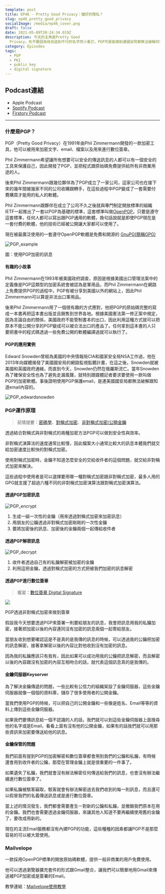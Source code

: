 ```yaml
---
template: post
title: EP46 - Pretty Good Privacy｜蠻好的隱私？
slug: ep46_pretty_good_privacy
socialImage: /media/ep46_cover.png
draft: false
date: 2021-05-09T20:24:34.019Z
description: 今天的主角是Pretty Good
  Privacy，先不要因為他白話到不行的名字而小看它，PGP可是能做到連國安局都無法破解的安全性！早在1991年就被開發出來的PGP到底是怎麼做到高規格的安全性、經過這麼多年還可以存活下來，而身為一般民眾又可以怎麼利用這份技術呢？
category: Episodes
tags:
  - PGP
  - PKI
  - public key
  - digital signature
---
```

## Podcast連結

* Apple Podcast
* [Spotify Podcast](https://open.spotify.com/episode/7wAR78aZ76iczwKMohUKiM)
* [Firstory Podcast](https://open.firstory.me/story/ckohmxldp1sf408344yypud0g)

- - -

### 什麼是PGP？

PGP（Pretty Good Privacy）在1991年由Phil Zimmermann開發的一款加密工具，他可以被用來加密文字、email、檔案以及用來進行數位簽章。

Phil Zimmermann希望讓所有想要可以安全的傳送訊息的人都可以有一個安全的工具來保護自己，因此開發了PGP，並把程式跟原始碼免費提供給所有非商業用途的人。

後來Phil Zimmermann跟幾位夥伴為了PGP成立了一家公司，這家公司也在接下來的幾年間被幾家不同的公司收購跟轉手，在這些過程中PGP變成了一套需要付費購買才能用的私人的軟體。

Phil Zimmermann跟夥伴在成立了公司不久之後就與專門制定開放標準的組織IETF一起推出了一套以PGP為基礎的標準，這套標準叫做[OpenPGP](https://www.openpgp.org/)。只要是遵守這套標準，任何人都可以寫出跟PGP通用的軟體，換句話說就是即使PGP現在是一套付費的軟體，他的技術已經被公開讓大家都可以使用了。

現在被最廣泛使用的一套遵守OpenPGP軟體是免費和開源的 [GnuPG(簡稱GPG)](https://gnupg.org/)

![PGP_example](/media/PGP_example.png)

圖：使用PGP加密的訊息

#### 有趣的小故事

Phil Zimmermann在1993年被美國政府調查，原因是根據美國出口管理法案中的定義像是PGP這類型的加密系統會被認為是軍用品，而Phil Zimmermann在網路上免費提供PGP的過程中，PGP有被分享到美國以外的網站上，因此Phil Zimmermann可以算是非法出口軍用品。

後來Phil Zimmermann用了一個很有趣的方式應對，他把PGP的原始碼完整的寫成一本書再把這本書出版並且銷售到世界各地。根據美國憲法第一修正案中規定，因為言論自由的關係，美國政府不能管制書本的出口，因此利用這種方式就可以把原本不能公開分享的PGP變成可以被合法出口的產品了。任何拿到這本書的人只要把書中的程式碼透過一些免費公開的軟體編譯過就可以執行了。

#### PGP的應用實例

Edward Snowden曾經為美國的中央情報局CIA和國家安全局NSA工作過，他在2013年向媒體揭發了美國國安局的網路監視監聽計畫，在這之後，Snowden就被美國和英國政府通緝，而直到今天，Snowden仍然在俄羅斯流亡。當年Snowden為了確保安全性也為了避免走漏風聲，就特別跟媒體記者要求要使用一款叫做PGP的加密軟體。事後證明使用PGP保護email，是連美國國安局都無法破解跟知道email內容的。

![PGP_edwardsnowden](/media/pgp_edwardsnowden.png)

### PGP運作原理

> 前情提要：[密碼學](/posts/ep20_have_you_heard_of_cryptography)、[對稱式加密](/posts/ep21_public_key_encryption#對稱式加密)、[非對稱式加密/公開金鑰](/posts/ep21_public_key_encryption#非對稱式加密)

透過結合對稱式與非對稱式的兩種加密方法PGP可以做到安全性與效率。

非對稱式演算法的速度通常比較慢，因此檔案大小通常比較大的訊息本體我們就交給加密速度比較快的對稱式加密。

使用對稱式加密時，金鑰不知道怎麼安全的交給收件者的這個問題，就交給非對稱式加密來解決。

這些過程中使用者是可以選擇要用哪一種對稱式加密跟非對稱式加密，最多人用的GPG就支援了超過六種不同的非對稱式加密演算法跟對稱式加密演算法。

#### 透過PGP加密訊息

![PGP_encrypt](/media/PGP_encrypt.png)

1. 生成一組一次性的金鑰（用來透過對稱式加密來加密訊息）
2. 用朋友的公鑰透過非對稱式加密剛剛的一次性金鑰
3. 要將加密後的訊息、加密後的金鑰兩個一起傳給收件者

#### 透過PGP解密訊息

![PGP_decrypt](/media/PGP_decrypt.png)

1. 收件者透過自己有的私鑰解密被加密的金鑰
2. 利用這把金鑰，透過對稱式加密的方式把被我們加密的訊息解密

#### 透過PGP進行數位簽章

>  複習：[數位簽章 Digital Signature](/posts/ep21_public_key_encryption#數位簽章-digital-signature) 

![](/media/pgp_digitalsignature.png)

PGP透過非對稱式加密來做到簽章

假設我今天想要透過PGP來簽署一則要給朋友的訊息，我會把訊息用我的私鑰加密，接著把加密以後的內容連同沒有加密的訊息兩個一起寄給朋友。

當朋友收到想要確認這是不是真的是我傳的訊息的時候，可以透過我的公鑰把加密的訊息解密，接著拿解密以後的內容比對他收到沒有加密的訊息。

因為我的私鑰應該只有我有，因此如果可以成功用我的公鑰把訊息解密，而且解密以後的內容跟沒有加密的內容互相吻合的話，就代表這個訊息真的是我傳的。

#### 金鑰伺服器Keyserver

為了解決金鑰傳遞的問題，一些比較有公信力的組織架設了金鑰伺服器，這些金鑰伺服器就像一個個的資料庫，儲存了很多使用者的公開金鑰。

當我們使用PGP的時候，可以把自己的公開金鑰和一些像是姓名、Email等等的資料上傳到這些金鑰伺服器。

如果我們要傳訊息給一個不認識的人的話，我們就可以到這些金鑰伺服器上面搜尋他的名字或是Email，看看上面有沒有他的公開金鑰，如果有的話我們就可以用那些資訊來加密要傳送給他的訊息。

#### 金鑰保管的問題

我們前面有提到PGP的加密解密和數位簽章都會用到我們的公鑰和私鑰，有時候還會用到收件者的公鑰，那麼在管理金鑰上就是很重要的一件事了。

如果遺失了私鑰，我們就會沒有辦法解密任何傳送給我們的訊息，也會沒有辦法繼續進行數位簽章了。

如果私鑰被駭客竊取，駭客就會有辦法解密過去我們收到的每一則訊息，而且還可以假冒我們的名義傳送訊息或是進行數位簽章。

當上述的情況發生，我們都會需要產生一對新的公鑰和私鑰，並撤銷我們原本在用的金鑰。我們也會需要透過金鑰伺服器，來讓其他人知道不要再繼續使用舊的金鑰了，要改成用新的。

現在的主流Email服務都沒有內建PGP的功能，這些種種的因素都讓PGP不是那麼容易的可以被大眾使用。

### Mailvelope

一款採用OpenPGP標準的開放原始碼軟體，提供一般非商業的用戶免費使用。

他可以透過瀏覽器擴充套件的形式跟Gmail整合，讓我們可以簡單地用Gmail來傳送被PGP加密或是簽署的Email。

教學連結：[Mailvelope使用教學](/posts/patches_how_to_use_mailvelope)